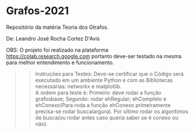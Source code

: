 # Grafos-2021
Repositório da matéria Teoria dos Gtrafos.

De: Leandro José Rocha Cortez D'Avis

OBS: O projeto foi realizado na plataforma https://colab.research.google.com portanto deve-ser testado na mesma para melhor entendimento e funcionamento.

>> Instruções para Testes:
  > Deve-se certificar que o Código será executado em um ambiente Python e com as Bibliotecas necessárias: networkx e matplotlib.   
  > A ordem para teste é: 
  Primeiro: deve rodar a função grafosbase;
  Segundo: rodar ehRegular; ehCompleto e ehConexo(Para roda a função ehConexo primeiramente precisa-se rodar buscalargura).
  Por ultimo rodar os algoritimos de busca(ou rodar antes caso queria saber se é conexo ou não).
